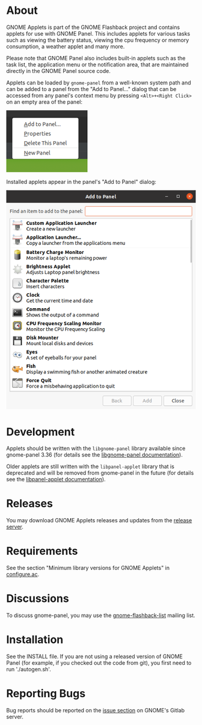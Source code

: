 # About

GNOME Applets is part of the GNOME Flashback project and contains applets for use with
GNOME Panel. This includes applets for various tasks such as viewing the battery status,
viewing the cpu frequency or memory consumption, a weather applet and many more.

Please note that GNOME Panel also includes built-in applets such as the task list,
the application menu or the notification area, that are maintained directly in the
GNOME Panel source code.

Applets can be loaded by `gnome-panel` from a well-known system path and
can be added to a panel from the "Add to Panel..." dialog that can be accessed
from any panel's context menu by pressing `<Alt>+<Right Click>`
on an empty area of the panel:

![Gnome Panel Context Menu](docs/gnome-panel-context-menu.png)

Installed applets appear in the panel's "Add to Panel" dialog:

![Add-to-panel dialog of a Gnome Panel](docs/add-to-panel-dialog.png)

# Development

Applets should be written with the `libgnome-panel` library available since
gnome-panel 3.36 (for details see the
[libgnome-panel documentation](https://developer.gnome.org/libgnome-panel/)).

Older applets are still written with the `libpanel-applet` library that
is deprecated and will be removed from gnome-panel in the future (for details
see the [libpanel-applet documentation](https://developer.gnome.org/libpanel-applet)).

# Releases

You may download GNOME Applets releases and updates from the
[release server](http://download.gnome.org/sources/gnome-applets/).

# Requirements

See the section "Minimum library versions for GNOME Applets" in
[configure.ac](https://gitlab.gnome.org/GNOME/gnome-applets/blob/master/configure.ac).

# Discussions

To discuss gnome-panel, you may use the
[gnome-flashback-list](http://mail.gnome.org/mailman/listinfo/gnome-flashback-list) mailing list.

# Installation

See the INSTALL file. If you are not using a released version of
GNOME Panel (for example, if you checked out the code from git), you
first need to run './autogen.sh'.

# Reporting Bugs

Bug reports should be reported on the
[issue section](https://gitlab.gnome.org/GNOME/gnome-applets/issues) on GNOME's Gitlab server.
